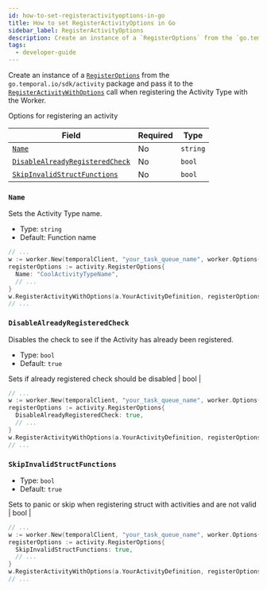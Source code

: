 ```yaml
---
id: how-to-set-registeractivityoptions-in-go
title: How to set RegisterActivityOptions in Go
sidebar_label: RegisterActivityOptions
description: Create an instance of a `RegisterOptions` from the `go.temporal.io/sdk/activity` package and pass it to the `RegisterActivityWithOptions` call when registering the Activity Type with the Worker.
tags:
  - developer-guide
---
```


Create an instance of a [`RegisterOptions`](https://pkg.go.dev/go.temporal.io/sdk/activity#RegisterOptions) from the `go.temporal.io/sdk/activity` package and pass it to the [`RegisterActivityWithOptions`](https://pkg.go.dev/go.temporal.io/sdk/worker#ActivityRegistry) call when registering the Activity Type with the Worker.

Options for registering an activity

| Field                                                             | Required | Type     |
| ----------------------------------------------------------------- | -------- | -------- |
| [`Name`](#name)                                                   | No       | `string` |
| [`DisableAlreadyRegisteredCheck`](#disablealreadyregisteredcheck) | No       | `bool`   |
| [`SkipInvalidStructFunctions`](#skipinvalidstructfunctions)       | No       | `bool`   |

### `Name`

Sets the Activity Type name.

- Type: `string`
- Default: Function name

```go
// ...
w := worker.New(temporalClient, "your_task_queue_name", worker.Options{})
registerOptions := activity.RegisterOptions{
  Name: "CoolActivityTypeName",
  // ...
}
w.RegisterActivityWithOptions(a.YourActivityDefinition, registerOptions)
// ...
```

### `DisableAlreadyRegisteredCheck`

Disables the check to see if the Activity has already been registered.

- Type: `bool`
- Default: `true`

Sets if already registered check should be disabled | bool |

```go
// ...
w := worker.New(temporalClient, "your_task_queue_name", worker.Options{})
registerOptions := activity.RegisterOptions{
  DisableAlreadyRegisteredCheck: true,
  // ...
}
w.RegisterActivityWithOptions(a.YourActivityDefinition, registerOptions)
// ...
```

### `SkipInvalidStructFunctions`

- Type: `bool`
- Default: `true`

Sets to panic or skip when registering struct with activities and are not valid | bool |

```go
// ...
w := worker.New(temporalClient, "your_task_queue_name", worker.Options{})
registerOptions := activity.RegisterOptions{
  SkipInvalidStructFunctions: true,
  // ...
}
w.RegisterActivityWithOptions(a.YourActivityDefinition, registerOptions)
// ...
```
